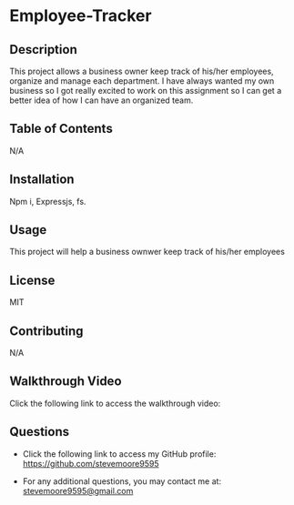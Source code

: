 # Employee-Tracker

## Description

  This project allows a business owner keep track of his/her employees, organize and manage each department. I have always wanted my own business so I got really excited to work on this assignment so I can get a better idea of how I can have an organized team.

  ## Table of Contents

  N/A

  ## Installation

  Npm i, Expressjs, fs.

  ## Usage

  This project will help a business ownwer keep track of his/her employees

  ## License

  MIT

  ## Contributing

  N/A

  ## Walkthrough Video
  
  Click the following link to access the walkthrough video: 

  ## Questions

  - Click the following link to access my GitHub profile: https://github.com/stevemoore9595
  
  - For any additional questions, you may contact me at: stevemoore9595@gmail.com